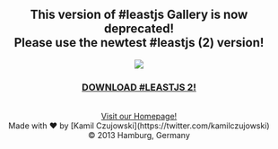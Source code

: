 <div align="center" style="text-align: center">

<h2>This version of #leastjs Gallery is now deprecated!
<br />
Please use the newtest #leastjs (2) version!</h2>

<a href="http://leastjs.com" target="_blank">
<img src="http://www.leastjs.com/src/img/least_logo.svg">
</a>
<h3>
<a href="https://github.com/kamilczujowski/least.js-2" style="text-align: center;">DOWNLOAD #LEASTJS 2!</a>
</h3>
<br />
<a href="http://leastjs.com" style="text-align: center;">Visit our Homepage!</a>
<br />
Made with ♥ by [Kamil Czujowski](https://twitter.com/kamilczujowski)
<br /> © 2013 Hamburg, Germany
</div>
